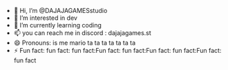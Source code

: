 - 👋 Hi, I’m @DAJAJAGAMESstudio
- 👀 I’m interested in dev
- 🌱 I’m currently learning coding
- 📫 you can reach me in discord : dajajagames.st
- 😄 Pronouns: is me mario ta  ta  ta     ta ta ta    ta
- ⚡ Fun fact: fun fact: fun fact:Fun fact: fun fact:Fun fact: fun fact:Fun fact: fun fact

<!---
DAJAJAGAMESstudio/DAJAJAGAMESstudio is a ✨ special ✨ repository because its `README.md` (this file) appears on your GitHub profile.
You can click the Preview link to take a look at your changes.
--->
